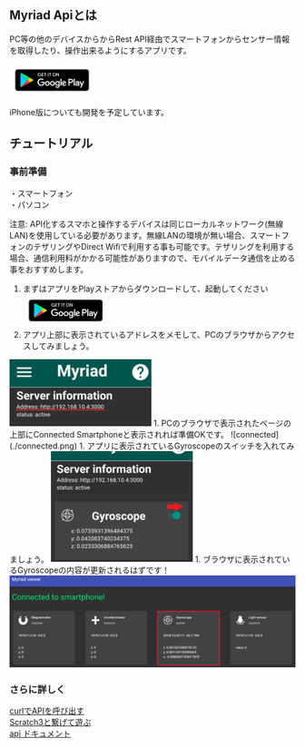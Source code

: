 ## Myriad Apiとは
PC等の他のデバイスからからRest API経由でスマートフォンからセンサー情報を取得したり、操作出来るようにするアプリです。    

  
[<img src="./ps.png" width="150px">](https://play.google.com/store/apps/details?id=com.myriad)
  
iPhone版についても開発を予定しています。

## チュートリアル

### 事前準備  
・スマートフォン  
・パソコン  
  
注意: API化するスマホと操作するデバイスは同じローカルネットワーク(無線LAN)を使用している必要があります。無線LANの環境が無い場合、スマートフォンのテザリングやDirect Wifiで利用する事も可能です。テザリングを利用する場合、通信利用料がかかる可能性がありますので、モバイルデータ通信を止める事をおすすめします。

1. まずはアプリをPlayストアからダウンロードして、起動してください  
[<img src="./ps.png" width="150px">](https://play.google.com/store/apps/details?id=com.myriad)
1. アプリ上部に表示されているアドレスをメモして、PCのブラウザからアクセスしてみましょう。  
<img src="./address.jpg" width="250px">
1. PCのブラウザで表示されたページの上部にConnected Smartphoneと表示されれば準備OKです。  
![connected](./connected.png)
1. アプリに表示されているGyroscopeのスイッチを入れてみましょう。   
<img src="./sensor.jpg" width="250px">
1. ブラウザに表示されているGyroscopeの内容が更新されるはずです！  
<img src="SensorUpdated.png" >  
    
###  さらに詳しく  
[curlでAPIを呼び出す](/curl/readme.md)    
[Scratch3と繋げて遊ぶ](https://myriadapi.github.io/myriad_scratch3_blocks/ja/)    
[api ドキュメント](/api)   
